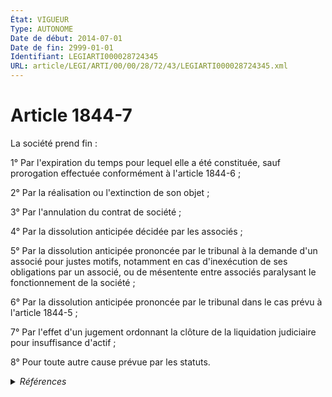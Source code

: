 ```yaml
---
État: VIGUEUR
Type: AUTONOME
Date de début: 2014-07-01
Date de fin: 2999-01-01
Identifiant: LEGIARTI000028724345
URL: article/LEGI/ARTI/00/00/28/72/43/LEGIARTI000028724345.xml
---
```


<h1>Article 1844-7</h1>

La société prend fin :<br />

1° Par l'expiration du temps pour lequel elle a été constituée, sauf prorogation
effectuée conformément à l'article 1844-6 ;<br />

2° Par la réalisation ou l'extinction de son objet ;<br />

3° Par l'annulation du contrat de société ;<br />

4° Par la dissolution anticipée décidée par les associés ;<br />

5° Par la dissolution anticipée prononcée par le tribunal à la demande d'un
associé pour justes motifs, notamment en cas d'inexécution de ses obligations
par un associé, ou de mésentente entre associés paralysant le fonctionnement de
la société ;<br />

6° Par la dissolution anticipée prononcée par le tribunal dans le cas prévu à
l'article 1844-5 ;<br />

7° Par l'effet d'un jugement ordonnant la clôture de la liquidation judiciaire
pour insuffisance d'actif ;<br />

8° Pour toute autre cause prévue par les statuts.


<details>
  <summary><em>Références</em></summary>

  <h2>Articles faisant référence à l'article</h2>
  
  <ul>
    <li>
      <a href="https://legal.tricoteuses.fr//redirection/LEGIARTI000006444163?vers=git&vers=legifrance">Code civil - article 1844-5 AUTONOME MODIFIE, en vigueur du 1981-12-31 au 1988-01-06</a> CITATION cible
    </li>
    <li>
      <a href="https://legal.tricoteuses.fr//redirection/LEGIARTI000006444164?vers=git&vers=legifrance">Code civil - article 1844-5 AUTONOME MODIFIE, en vigueur du 1988-01-06 au 2001-05-16</a> CITATION cible
    </li>
    <li>
      <a href="https://legal.tricoteuses.fr//redirection/LEGIARTI000006444165?vers=git&vers=legifrance">Code civil - article 1844-5 AUTONOME VIGUEUR, en vigueur depuis le 2001-05-16</a> CITATION cible
    </li>
    <li>
      <a href="https://legal.tricoteuses.fr//redirection/LEGIARTI000006444166?vers=git&vers=legifrance">Code civil - article 1844-6 AUTONOME MODIFIE, en vigueur du 1978-07-01 au 2019-07-21</a> CITATION cible
    </li>
    <li>
      <a href="https://legal.tricoteuses.fr//redirection/LEGIARTI000038799289?vers=git&vers=legifrance">Code civil - article 1844-6 AUTONOME VIGUEUR, en vigueur depuis le 2019-07-21</a> CITATION cible
    </li>
    <li>
      <a href="https://legal.tricoteuses.fr//redirection/LEGIARTI000028721314?vers=git&vers=legifrance">Ordonnance n° 2014-326 du 12 mars 2014 portant réforme de la prévention des difficultés des entreprises et des procédures collectives - article 100 ENTIEREMENT_MODIF</a> MODIFIE source
    </li>
    <li>
      <a href="https://legal.tricoteuses.fr//redirection/LEGIARTI000006444162?vers=git&vers=legifrance">Code civil - article 1844-5 AUTONOME MODIFIE, en vigueur du 1978-07-01 au 1981-12-31</a> CITATION cible
    </li>
  </ul>
  
  <h2>Références faites par l'article</h2>
  
  <ul>
    <li>
      1962-08-08 CITATION cible <a href="https://legal.tricoteuses.fr//redirection/LEGIARTI000006314410?vers=git&vers=legifrance">Loi n°62-917 du 8 août 1962 relative aux groupements agricoles d'exploitation en commun - article 1 AUTONOME ABROGE, en vigueur du 1988-12-31 au 1993-07-23</a>
    </li>
    <li>
      1967-10-02 CITATION cible <a href="https://legal.tricoteuses.fr//redirection/LEGIARTI000006919862?vers=git&vers=legifrance">Décret n°67-868 du 2 octobre 1967 pris pour l'application à la profession de notaire de la loi n° 66-879 du 29 novembre 1966 relative aux sociétés civiles professionnelles - article 74 AUTONOME ABROGE, en vigueur du 1987-03-17 au 2024-09-01</a>
    </li>
    <li>
      1969-07-24 CITATION cible <a href="https://legal.tricoteuses.fr//redirection/LEGIARTI000039345577?vers=git&vers=legifrance">Décret n°69-763 du 24 juillet 1969 pris pour l'application à la profession de commissaire-priseur judiciaire de la loi n° 66-879 du 29 novembre 1966 relative aux sociétés civiles professionnelles - article 74 AUTONOME ABROGE, en vigueur du 2020-01-01 au 2022-07-01</a>
    </li>
    <li>
      1969-11-20 CITATION cible <a href="https://legal.tricoteuses.fr//redirection/LEGIARTI000006200433?vers=git&vers=legifrance">Décret n°69-1057 du 20 novembre 1969 relatif à la profession d'avoué de la loi n° 66-879 du 29 novembre 1966 relative aux sociétés civiles professionnelles - article 74 AUTONOME ABROGE, en vigueur du 1992-01-21 au 2012-05-06</a>
    </li>
    <li>
      1969-12-31 CITATION cible <a href="https://legal.tricoteuses.fr//redirection/LEGIARTI000039345598?vers=git&vers=legifrance">Décret n°69-1274 du 31 décembre 1969 pris pour l'application à la profession d'huissier de justice de la loi n° 66-879 du 29 novembre 1966 sur les sociétés civiles professionnelles - article 74 AUTONOME ABROGE, en vigueur du 2020-01-01 au 2022-07-01</a>
    </li>
    <li>
      1986-11-05 CITATION cible <a href="https://legal.tricoteuses.fr//redirection/LEGIARTI000006201980?vers=git&vers=legifrance">Décret n°86-1176 du 5 novembre 1986 portant application aux professions d'administrateur judiciaire et de mandataire liquidateur de la loi n° 66-879 du 29 novembre 1966 relative aux sociétés civiles professionnelles - article 49 AUTONOME ABROGE, en vigueur du 1986-11-08 au 2007-03-27</a>
    </li>
    <li>
      1992-07-20 CITATION cible <a href="https://legal.tricoteuses.fr//redirection/LEGIARTI000039342758?vers=git&vers=legifrance">Décret n°92-680 du 20 juillet 1992 pris pour l'application à la profession d'avocat de la loi n° 66-879 du 29 novembre 1966 relative aux sociétés civiles professionnelles - article 70 AUTONOME ABROGE, en vigueur du 2020-01-01 au 2024-09-01</a>
    </li>
    <li>
      1996-01-16 CITATION cible <a href="https://legal.tricoteuses.fr//redirection/LEGIARTI000006365186?vers=git&vers=legifrance">Décret n°96-31 du 16 janvier 1996 pris pour l'application de l'article 36 de la loi n° 95-115 du 4 février 1995 d'orientation pour l'aménagement et le développement du territoire portant approbation des statuts de la société Sorelif Saône-Rhin et relatif à la réalisation des travaux de construction du canal Rhin-Rhône - article Annexe, art. 6 AUTONOME ABROGE, en vigueur du 1996-01-17 au 1999-06-30</a>
    </li>
    <li>
      1996-01-16 CITATION cible <a href="https://legal.tricoteuses.fr//redirection/LEGIARTI000006364050?vers=git&vers=legifrance">Décret n°96-31 du 16 janvier 1996 pris pour l'application de l'article 36 de la loi n° 95-115 du 4 février 1995 d'orientation pour l'aménagement et le développement du territoire portant approbation des statuts de la société Sorelif Saône-Rhin et relatif à la réalisation des travaux de construction du canal Rhin-Rhône - article Annexe, art. 6 AUTONOME ABROGE, en vigueur du 1996-01-17 au 1999-06-30</a>
    </li>
    <li>
      2014-01-02 CITATION cible <a href="https://legal.tricoteuses.fr//redirection/LEGIARTI000028426499?vers=git&vers=legifrance">LOI n° 2014-1 du 2 janvier 2014 habilitant le Gouvernement à simplifier et sécuriser la vie des entreprises - article 2 AUTONOME VIGUEUR, en vigueur depuis le 2014-01-04</a>
    </li>
    <li>
      2014-03-12 MODIFIE cible <a href="https://legal.tricoteuses.fr//redirection/LEGIARTI000028721314?vers=git&vers=legifrance">Ordonnance n° 2014-326 du 12 mars 2014 portant réforme de la prévention des difficultés des entreprises et des procédures collectives - article 100 ENTIEREMENT_MODIF</a>
    </li>
    <li>
      2022-06-29 CITATION cible <a href="https://legal.tricoteuses.fr//redirection/LEGIARTI000045982198?vers=git&vers=legifrance">Décret n° 2022-950 du 29 juin 2022 relatif à certaines sociétés constituées pour l'exercice de la profession de commissaire de justice - article 85 AUTONOME ABROGE, en vigueur du 2022-07-01 au 2024-09-01</a>
    </li>
    <li>
      2024-08-14 CITATION cible <a href="https://legal.tricoteuses.fr//redirection/LEGIARTI000050105237?vers=git&vers=legifrance">Décret n° 2024-872 du 14 août 2024 relatif à l'exercice en société de la profession d'avocat - article 74 AUTONOME VIGUEUR, en vigueur depuis le 2024-08-18</a>
    </li>
    <li>
      2024-08-14 CITATION cible <a href="https://legal.tricoteuses.fr//redirection/LEGIARTI000050106359?vers=git&vers=legifrance">Décret n° 2024-873 du 14 août 2024 relatif à l'exercice en société de la profession de notaire - article 85 AUTONOME VIGUEUR, en vigueur depuis le 2024-08-18</a>
    </li>
    <li>
      2024-08-14 CITATION cible <a href="https://legal.tricoteuses.fr//redirection/LEGIARTI000050107268?vers=git&vers=legifrance">Décret n° 2024-874 du 14 août 2024 relatif à l'exercice en société de la profession de commissaire de justice - article 85 AUTONOME VIGUEUR, en vigueur depuis le 2024-08-18</a>
    </li>
    <li>
      2999-01-01 CITATION source <a href="https://legal.tricoteuses.fr//redirection/LEGIARTI000006444162?vers=git&vers=legifrance">Code civil - article 1844-5 AUTONOME MODIFIE, en vigueur du 1978-07-01 au 1981-12-31</a>
    </li>
    <li>
      2999-01-01 CITATION source <a href="https://legal.tricoteuses.fr//redirection/LEGIARTI000006444166?vers=git&vers=legifrance">Code civil - article 1844-6 AUTONOME MODIFIE, en vigueur du 1978-07-01 au 2019-07-21</a>
    </li>
    <li>
      2999-01-01 CITATION cible <a href="https://legal.tricoteuses.fr//redirection/LEGIARTI000006444247?vers=git&vers=legifrance">Code civil - article 1846-1 AUTONOME VIGUEUR, en vigueur depuis le 1978-07-01</a>
    </li>
    <li>
      2999-01-01 CITATION cible <a href="https://legal.tricoteuses.fr//redirection/LEGIARTI000006270782?vers=git&vers=legifrance">Code de commerce - article R814-142 AUTONOME VIGUEUR, en vigueur depuis le 2007-03-27</a>
    </li>
    <li>
      2999-01-01 CITATION cible <a href="https://legal.tricoteuses.fr//redirection/LEGIARTI000032830196?vers=git&vers=legifrance">Code de commerce - article R814-99 AUTONOME VIGUEUR, en vigueur depuis le 2016-07-03</a>
    </li>
    <li>
      2999-01-01 CITATION cible <a href="https://legal.tricoteuses.fr//redirection/LEGIARTI000030623576?vers=git&vers=legifrance">Code monétaire et financier - article L511-16 AUTONOME VIGUEUR, en vigueur depuis le 2015-05-23</a>
    </li>
    <li>
      2999-01-01 CITATION cible <a href="https://legal.tricoteuses.fr//redirection/LEGIARTI000037294595?vers=git&vers=legifrance">Code monétaire et financier - article L522-11 AUTONOME VIGUEUR, en vigueur depuis le 2018-08-06</a>
    </li>
    <li>
      2999-01-01 CITATION cible <a href="https://legal.tricoteuses.fr//redirection/LEGIARTI000027853839?vers=git&vers=legifrance">Code monétaire et financier - article L526-17 AUTONOME VIGUEUR, en vigueur depuis le 2013-07-28</a>
    </li>
    <li>
      2999-01-01 CITATION cible <a href="https://legal.tricoteuses.fr//redirection/LEGIARTI000035042882?vers=git&vers=legifrance">Code monétaire et financier - article L532-11 AUTONOME VIGUEUR, en vigueur depuis le 2018-01-03</a>
    </li>
    <li>
      2999-01-01 CITATION cible <a href="https://legal.tricoteuses.fr//redirection/LEGIARTI000043706887?vers=git&vers=legifrance">Code monétaire et financier - article L532-6 AUTONOME VIGUEUR, en vigueur depuis le 2021-06-26</a>
    </li>
    <li>
      2999-01-01 CITATION cible <a href="https://legal.tricoteuses.fr//redirection/LEGIARTI000033614336?vers=git&vers=legifrance">Code monétaire et financier - article L745-8-5 AUTONOME MODIFIE, en vigueur du 2016-12-11 au 2018-01-13</a>
    </li>
    <li>
      2999-01-01 CITATION cible <a href="https://legal.tricoteuses.fr//redirection/LEGIARTI000033614293?vers=git&vers=legifrance">Code monétaire et financier - article L755-8-5 AUTONOME MODIFIE, en vigueur du 2016-12-11 au 2018-01-13</a>
    </li>
    <li>
      2999-01-01 CITATION cible <a href="https://legal.tricoteuses.fr//redirection/LEGIARTI000045236413?vers=git&vers=legifrance">Code monétaire et financier - article L773-26 AUTONOME MODIFIE, en vigueur du 2022-02-26 au 2024-10-18</a>
    </li>
    <li>
      2999-01-01 CITATION cible <a href="https://legal.tricoteuses.fr//redirection/LEGIARTI000047849727?vers=git&vers=legifrance">Code monétaire et financier - article L773-29 AUTONOME VIGUEUR, en vigueur depuis le 2023-07-15</a>
    </li>
    <li>
      2999-01-01 CITATION cible <a href="https://legal.tricoteuses.fr//redirection/LEGIARTI000045236317?vers=git&vers=legifrance">Code monétaire et financier - article L773-3 AUTONOME MODIFIE, en vigueur du 2022-02-26 au 2024-10-18</a>
    </li>
    <li>
      2999-01-01 CITATION cible <a href="https://legal.tricoteuses.fr//redirection/LEGIARTI000047849646?vers=git&vers=legifrance">Code monétaire et financier - article L774-29 AUTONOME VIGUEUR, en vigueur depuis le 2023-07-15</a>
    </li>
    <li>
      2999-01-01 CITATION cible <a href="https://legal.tricoteuses.fr//redirection/LEGIARTI000006583445?vers=git&vers=legifrance">Code rural (nouveau) - article L323-4 AUTONOME VIGUEUR, en vigueur depuis le 1993-07-23</a>
    </li>
  </ul>
</details>
